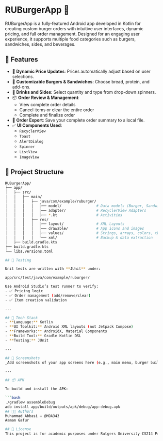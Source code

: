 # RUBurgerApp 🍔

RUBurgerApp is a fully-featured Android app developed in Kotlin for creating custom burger orders with intuitive user interfaces, dynamic pricing, and full order management. Designed for an engaging user experience, it supports multiple food categories such as burgers, sandwiches, sides, and beverages.

## 📱 Features

- 🧾 **Dynamic Price Updates**: Prices automatically adjust based on user selections.
- 🍔 **Customizable Burgers & Sandwiches**: Choose bread, protein, and add-ons.
- 🧃 **Drinks and Sides**: Select quantity and type from drop-down spinners.
- 📦 **Order Review & Management**:
  - View complete order details
  - Cancel items or clear the entire order
  - Complete and finalize order
- 💾 **Order Export**: Save your complete order summary to a local file.
- ✅ **UI Components Used**:
  - `RecyclerView`
  - `Toast`
  - `AlertDialog`
  - `Spinner`
  - `ListView`
  - `ImageView`

## 📂 Project Structure

```bash
RUBurgerApp/
├── app/
│   ├── src/
│   │   ├── main/
│   │   │   ├── java/com/example/ruburger/
│   │   │   │   ├── model/                # Data models (Burger, Sandwich, etc.)
│   │   │   │   ├── adapter/              # RecyclerView Adapters
│   │   │   │   ├── *.kt                  # Activities
│   │   │   ├── res/
│   │   │   │   ├── layout/               # XML Layouts
│   │   │   │   ├── drawable/             # App icons and images
│   │   │   │   ├── values/               # Strings, arrays, colors, themes
│   │   │   │   └── xml/                  # Backup & data extraction
│   ├── build.gradle.kts
├── build.gradle.kts
└── libs.versions.toml

## 🧪 Testing

Unit tests are written with **JUnit** under:

app/src/test/java/com/example/ruburger/

Use Android Studio’s test runner to verify:
- ✅ Pricing logic  
- ✅ Order management (add/remove/clear)  
- ✅ Item creation validation  

---

## 🧰 Tech Stack
- **Language:** Kotlin  
- **UI Toolkit:** Android XML layouts (not Jetpack Compose)  
- **Frameworks:** AndroidX, Material Components  
- **Build Tool:** Gradle Kotlin DSL  
- **Testing:** JUnit  

---

## 📸 Screenshots
_Add screenshots of your app screens here (e.g., main menu, burger builder, order details)._  

---

## 📦 APK

To build and install the APK:

```bash
./gradlew assembleDebug
adb install app/build/outputs/apk/debug/app-debug.apk
## 🧑‍💻 Authors
Muhammad Abbasi – @MOA343
Aaman Gafur

## 📄 License
This project is for academic purposes under Rutgers University CS214 Project 5.
